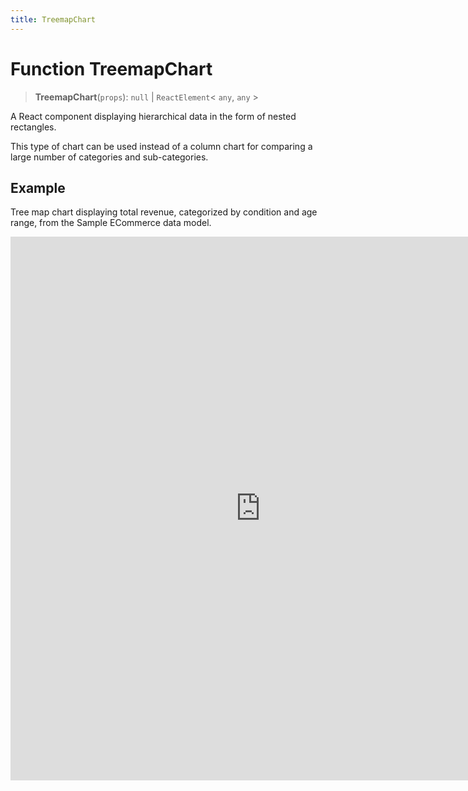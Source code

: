 ```yaml
---
title: TreemapChart
---
```


# Function TreemapChart

> **TreemapChart**(`props`): `null` \| `ReactElement`\< `any`, `any` \>

A React component displaying hierarchical data in the form of nested rectangles.

This type of chart can be used instead of a column chart for comparing a large number of categories and sub-categories.

## Example

Tree map chart displaying total revenue, categorized by condition and age range, from the Sample ECommerce data model.

<iframe
 src='https://csdk-playground.sisense.com/?example=charts%2Ftreemap-chart&mode=docs'
 width=800
 height=870
 style='border:none;'
/>

## Parameters

| Parameter | Type | Description |
| :------ | :------ | :------ |
| `props` | [`TreemapChartProps`](../interfaces/interface.TreemapChartProps.md) | Treemap chart properties |

## Returns

`null` \| `ReactElement`\< `any`, `any` \>

Treemap Chart component
